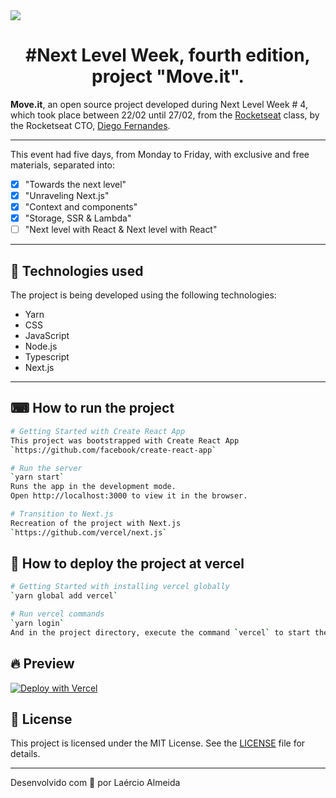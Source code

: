 <img width="auto" src="https://github.com/Laercio2/Next-Level-Week-4/blob/main/banner.png">

<h1 align="center">#Next Level Week, fourth edition, project "Move.it".</h1>

**Move.it**, an open source project developed during Next Level Week # 4, which took place between 22/02 until 27/02, from the [Rocketseat](https://github.com/rocketseat) class, by the Rocketseat CTO, [Diego Fernandes](https://github.com/diego3g).

---

This event had five days, from Monday to Friday, with exclusive and free materials, separated into:
- [x] "Towards the next level"
- [x] "Unraveling Next.js"
- [x] "Context and components"
- [x] "Storage, SSR & Lambda"
- [ ] "Next level with React & Next level with React"

---
## 🚀 Technologies used

The project is being developed using the following technologies:

- Yarn
- CSS
- JavaScript
- Node.js 
- Typescript 
- Next.js
---

## ⌨ How to run the project

```bash
# Getting Started with Create React App
This project was bootstrapped with Create React App
`https://github.com/facebook/create-react-app`

# Run the server
`yarn start`
Runs the app in the development mode.
Open http://localhost:3000 to view it in the browser.

# Transition to Next.js
Recreation of the project with Next.js
`https://github.com/vercel/next.js`
```

## 🏨 How to deploy the project at vercel

```bash
# Getting Started with installing vercel globally
`yarn global add vercel`

# Run vercel commands
`yarn login`
And in the project directory, execute the command `vercel` to start the application deployment
```

## 🔥 Preview

[![Deploy with Vercel](https://vercel.com/button)](https://moveit-laercio2.vercel.app/)


## 📝 License

This project is licensed under the MIT License. See the [LICENSE](LICENSE.md) file for details.

---


Desenvolvido com 💜 por Laércio Almeida
